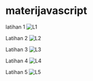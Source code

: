 # materijavascript
latihan 1
![L1](https://github.com/monaa56/materijavascript/assets/110339778/fc277919-a241-4a93-be16-5beaedf9e2ac)

Latihan 2
![L2](https://github.com/monaa56/materijavascript/assets/110339778/edbcf4a3-8e91-4696-98e4-d8590da1225a)

Latihan 3
![L3](https://github.com/monaa56/materijavascript/assets/110339778/6d446130-4296-406c-896b-e3639825ff73)

Latihan 4
![L4](https://github.com/monaa56/materijavascript/assets/110339778/83584084-5b86-4a45-a455-c514329a0be4)

Latihan 5
![L5](https://github.com/monaa56/materijavascript/assets/110339778/a606b09b-1612-4fd8-a0ae-d5ce1e4e9730)
